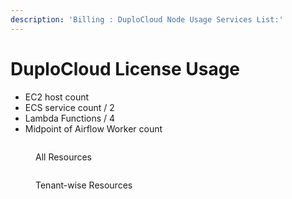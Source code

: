 ```yaml
---
description: 'Billing : DuploCloud Node Usage Services List:'
---
```


# DuploCloud License Usage

* EC2 host count&#x20;
* ECS service count / 2
* Lambda Functions / 4
* Midpoint of Airflow Worker count

<figure><img src="../../../.gitbook/assets/bnill-res-all.png" alt=""><figcaption><p>All Resources</p></figcaption></figure>

<figure><img src="../../../.gitbook/assets/bnill-res-tenant.png" alt=""><figcaption><p>Tenant-wise Resources</p></figcaption></figure>

